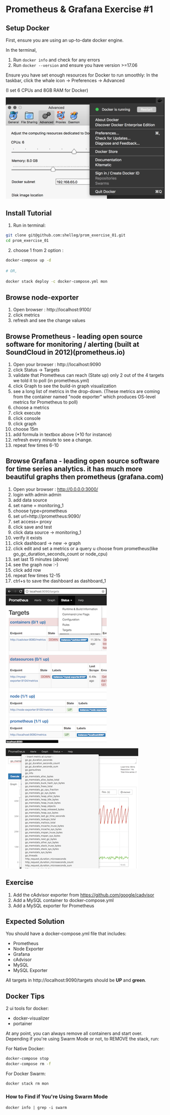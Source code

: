 # Prometheus & Grafana Exercise #1

## Setup Docker

First, ensure you are using an up-to-date docker engine.

In the terminal,

1. Run `docker info` and check for any errors
1. Run `docker --version` and ensure you have version >=17.06

Ensure you have set enough resources for Docker to run smoothly:
In the taskbar, click the whale icon → Preferences → Advanced

(I set 6 CPUs and 8GB RAM for Docker)

![](./img/docker_engine_settings.png)


## Install Tutorial

1. Run in terminal:
```sh
git clone git@github.com:shelleg/prom_exercise_01.git
cd prom_exercise_01

```

2. choose 1 from 2 option :

```sh
docker-compose up -d

# OR,

docker stack deploy -c docker-compose.yml mon
```

## Browse node-exporter
1. Open browser : http://localhost:9100/
2. click metrics
3. refresh and see the change values

## Browse Prometheus - leading open source software for monitoring / alerting (built at SoundCloud in 2012)(prometheus.io)
1. Open your browser :  http://localhost:9090 
2. click Status → Targets 
3. validate that Prometheus can reach (State up) only 2 out of the 4 targets we told it to poll (in prometheus.yml)
4. click Graph to see the build-in graph visualization
5. see a long list of metrics in the drop-down. (These metrics are coming from the container named "node exporter" which produces OS-level metrics for Prometheus to poll)
6. choose a metrics
7. click execute 
8. click console
9. click graph
10. choose 15m
11. add formula in textbox above (*10 for instance)
12. refresh every minute to see a change.
13. repeat few times 6-10

## Browse Grafana -   leading open source software for time series analytics. it has much more beautiful graphs then prometheus (grafana.com) 
1. Open your browser : http://0.0.0.0:3000/
2. login with admin admin
3. add data source 
4. set name = monitoring_1
5. choose type=prometheus
6. set url=http://prometheus:9090/
7. set access= proxy
8. click save and test
9. click data source → monitoring_1
10. verify it exists
11. click dashboard → new → graph 
12. click edit and set a metrics or a query u choose from prometheus(like go_gc_duration_seconds_count or node_cpu)
13. set last 15 minutes (above)
14. see the graph now :-)
15. click add row
15. repeat few times 12-15 
16. ctrl+s to save the dashboard as dashboard_1


![](./img/prometheus_targets_before.png)




![](./img/prometheus_graphs.png)

## Exercise

1. Add the cAdvisor exporter from https://github.com/google/cadvisor
1. Add a MySQL container to docker-compose.yml
1. Add a MySQL exporter for Prometheus

## Expected Solution

You should have a docker-compose.yml file that includes:

- Prometheus
- Node Exporter
- Grafana
- cAdvisor
- MySQL
- MySQL Exporter

All targets in http://localhost:9090/targets should be **UP** and **green**.

## Docker Tips
2 ui tools for docker:
- docker-visualizer
- portainer


At any point, you can always remove all containers and start over.
Depending if you're using Swarm Mode or not, to REMOVE the stack, run:

For Native Docker:
```sh
docker-compose stop
docker-compose rm -f
```

For Docker Swarm:
```sh
docker stack rm mon
```

### How to Find if You're Using Swarm Mode

```
docker info | grep -i swarm
```
